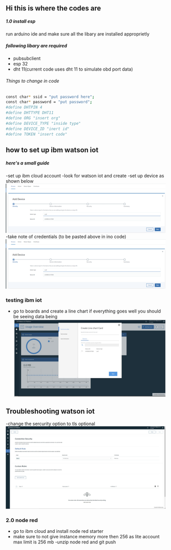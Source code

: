 
## Hi this is where the codes are 
##### 1.0 install esp 
run arduino ide and make sure all the libary are 
installed approprietly 
##### following libary are required
- pubsubclient
- esp 32 
- dht 11(current code uses dht 11 to simulate obd port data)


###### Things to change in code
```sh
const char* ssid = "put password here";
const char* password = "put password";
#define DHTPIN 4 
#define DHTTYPE DHT11
#define ORG "insert org" 
#define DEVICE_TYPE "inside type" 
#define DEVICE_ID "inert id" 
#define TOKEN "insert code"  
```
## how to set up ibm watson iot 
##### here's a small guide
-set up ibm cloud account 
-look for watson iot and create 
-set up device as shown below 
![Test Image 5](https://github.com/wendahere/SCDF-Simp/blob/main/code/pictures/registerdevice.PNG?raw=true)
-take note of credentials (to be pasted above in ino code)
![Test Image 5](https://github.com/wendahere/SCDF-Simp/blob/main/code/pictures/registerdevice.PNG?raw=true)


### testing ibm iot 
- go to boards and create a line chart if everything goes well you should be seeing data being 
![Test Image 5](https://github.com/wendahere/SCDF-Simp/blob/main/code/pictures/dashboard.PNG.jpg?raw=true)

## Troubleshooting watson iot
-change the sercurity option to tls optional 
![Test Image 5](https://github.com/wendahere/SCDF-Simp/blob/main/code/pictures/tls.jpg?raw=true)


### 2.0 node red 
- go to ibm cloud and install node red starter
- make sure to not give instance memory  more then 256 as lite account max limit is 256 mb 
-unzip node red and git push 



















